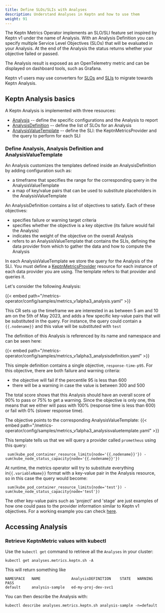 ```yaml
---
title: Define SLOs/SLIs with Analyses
description: Understand Analyses in Keptn and how to use them
weight: 91
---
```


The Keptn Metrics Operator implements an SLO/SLI feature set inspired by Keptn v1 under the name of Analysis.
With an Analysis Definition you can specify multiple Service Level Objectives (SLOs) that will be evaluated in your Analysis.
At the end of the Analysis the status returns whether your objective failed or passed.

The Analysis result is exposed as an OpenTelemetry metric and can be displayed on dashboard tools, such as Grafana.

Keptn v1 users may use converters for
[SLOs](https://github.com/keptn/lifecycle-toolkit/blob/main/metrics-operator/converter/slo_converter.md#slo-converter)
and [SLIs](https://github.com/keptn/lifecycle-toolkit/blob/main/metrics-operator/converter/sli_converter.md#sli-converter)
to migrate towards Keptn Analysis.

## Keptn Analysis basics

A Keptn Analysis is implemented with three resources:

* [Analysis](https://lifecycle.keptn.sh/docs/crd-ref/metrics/v1alpha3/#analysis) --
  define the specific configurations and the Analysis to report
* [AnalysisDefinition](https://lifecycle.keptn.sh/docs/crd-ref/metrics/v1alpha3/#analysisdefinition) --
  define the list of SLOs for an Analysis
* [AnalysisValueTemplate](https://lifecycle.keptn.sh/docs/crd-ref/metrics/v1alpha3/#analysisvaluetemplate) --
  define the SLI: the KeptnMetricsProvider and the query to perform for each SLI

### Define Analysis, Analysis Definition and AnalysisValueTemplate

An Analysis customizes the templates defined inside an AnalysisDefinition by adding configuration such as:

* a timeframe that specifies the range for the corresponding query in the AnalysisValueTemplate
* a map of key/value pairs that can be used to substitute placeholders in the AnalysisValueTemplate

An AnalysisDefinition contains a list of objectives to satisfy.
Each of these objectives:

* specifies failure or warning target criteria
* specifies whether the objective is a key objective (its failure would fail the Analysis)
* indicates the weight of the objective on the overall Analysis
* refers to an AnalysisValueTemplate that contains the SLIs, defining the data provider from which to gather the data
  and how to compute the Analysis

In each AnalysisValueTemplate we store the query for the Analysis of the SLI.
You must define a
[KeptnMetricsProvider](../../yaml-crd-ref/metricsprovider.md) resource
for each instance of each data provider you are using.
The template refers to that provider and queries it.

Let's consider the following Analysis:

{{< embed path="/metrics-operator/config/samples/metrics_v1alpha3_analysis.yaml" >}}

This CR sets up the timeframe we are interested in
as between 5 am and 10 am on the 5th of May 2023,
and adds a few specific key-value pairs that will be substituted in the query.
For instance, the query could contain a `{{.nodename}}` and this value will be substituted with `test`

The definition of this Analysis is referenced by its name and namespace and can be seen here:

{{< embed path="/metrics-operator/config/samples/metrics_v1alpha3_analysisdefinition.yaml" >}}

This simple definition contains a single objective, `response-time-p95`.
For this objective, there are both
failure and warning criteria:

* the objective will fail if the percentile 95 is less than 600
* there will be a warning in case the value is between 300 and 500

The total score shows that this Analysis should have an overall score of 90% to pass or 75% to get a warning.
Since the objective is only one, this means that we either will pass with 100% (response time is less than 600) or fail
with 0% (slower response time).

The objective points to the corresponding AnalysisValueTemplate:
{{< embed path="/metrics-operator/config/samples/metrics_v1alpha3_analysisvaluetemplate.yaml" >}}

This template tells us that we will query a provider called `prometheus` using this query:

```shell
 sum(kube_pod_container_resource_limits{node='{{.nodename}}'}) - sum(kube_node_status_capacity{node='{{.nodename}}'})
```

At runtime, the metrics operator will try to substitute everything in`{{.variableName}}`
format with a key-value pair in the Analysis resource,
so in this case the query would become:

```shell
 sum(kube_pod_container_resource_limits{node='test'}) - sum(kube_node_status_capacity{node='test'})
```

The other key-value pairs such as 'project' and 'stage' are just examples of how one could pass to the provider
information similar to Keptn v1 objectives.
For a working example you can
check [here](https://github.com/keptn/lifecycle-toolkit/tree/main/test/testAnalysis/analysis-controller-multiple-providers).

## Accessing Analysis

### Retrieve KeptnMetric values with kubectl

Use the `kubectl get` command to retrieve all the `Analyses` in your cluster:

```shell
kubectl get analyses.metrics.keptn.sh -A

```

This will return something like

```shell
NAMESPACE   NAME              AnalysisDEFINITION    STATE   WARNING   PASS
default     analysis-sample   ed-my-proj-dev-svc1
```

You can then describe the Analysis with:

```shell
kubectl describe analyses.metrics.keptn.sh analysis-sample -n=default
```
